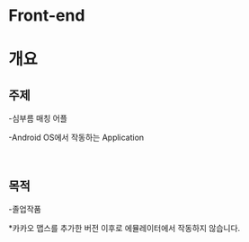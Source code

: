 # Front-end
# 개요
## 주제
-심부름 매칭 어플

-Android OS에서 작동하는 Application

<br/>

## 목적
-졸업작품

*카카오 맵스를 추가한 버전 이후로 에뮬레이터에서 작동하지 않습니다.
